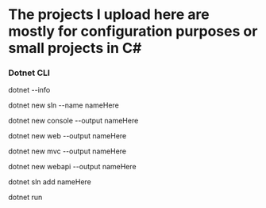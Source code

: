 # The projects I upload here are mostly for configuration purposes or small projects in C#

### Dotnet CLI

dotnet --info

dotnet new sln --name nameHere

dotnet new console --output nameHere

dotnet new web --output nameHere

dotnet new mvc --output nameHere

dotnet new webapi --output nameHere

dotnet sln add nameHere

dotnet run
